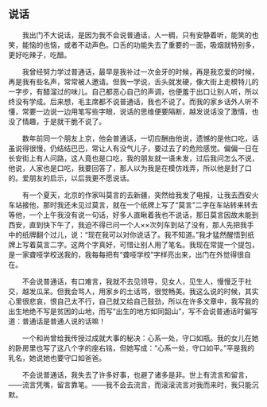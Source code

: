   

## 说话

　　我出门不大说话，是因为我不会说普通话，人一稠，只有安静着听，能笑的也笑，能恼的也恼，或者不动声色。口舌的功能失去了重要的一面，吸烟就特别多，更好吃辣子，吃醋。

　　我曾经努力学过普通话，最早是我补过一次金牙的时候，再是我恋爱的时候，再是我有些名声，常常被人邀请。但我一学说，舌头就发硬，像大街上走模特儿的一字步，有醋溜过的味儿。自己都恶心自己的声调，也便羞于出口让别人听，所以终没有学成。后来想，毛主席都不说普通话，我也不说了。而我的家乡话外人听不懂，常要一边说一边用笔写些字眼，说话的思维便要隔断，越发说话没了激情，也没了情趣，于是就干脆不说了。

　　数年前同一个朋友上京，他会普通话，一切应酬由他说，遗憾的是他口吃，话虽说得很慢，仍结结巴巴，常让人有没气儿子，要过去了的危险感觉。偏偏一日在长安街上有人问路，这人竟也是口吃，我的朋友就一语未发，过后我问怎么不说，他说，人家也是口吃，我要回答了，那人以为我是在模仿戏弄，所以他是封了口的。爱朋友的启示，以后我更不愿说话。

　　有一个夏天，北京的作家叫莫言的去新疆，突然给我发了电报，让我去西安火车站接他，那时我还未见过莫言，就在一个纸牌上写了“莫言”二字在车站转来转去等他，一个上午我没有说一句话，好多人直瞅着我也不说话，那日莫言因故未能到西安，直到快下午了，我迫不得已问一个人××次列车到站了没有，那人先把我手中的纸牌翻个过儿，说：“现在我可以对你说话了。我不知道。”我才猛然醒悟到纸牌上写着莫言二字。这两个字真好，可惜让别人用了笔名。我现在常提一个提包，是一家聋哑学校送我的，我每每把有“聋哑学校”字样亮出来，出门在外觉得很自在。

　　不会说普通话，有口难言，我就不去见领导，见女人，见生人，慢慢乏于社交，越发瓜呆。但我会骂人，用家乡的土话骂，很觉畅美。我这么说的时候，其实心里很悲哀，恨自己太不行，自己就又给自己鼓劲，所以在许多文章中，我写我的出生地绝不写是贫困的山地，而写“出生的地方如同韶山”，写不会说普通话时偏写道：普通话是普通人说的话嘛！

　　一个和尚曾给我传授过成就大事的秘决：心系一处，守口如瓶。我的女儿在她的卧房里也写了这八个字的座右铭，但她写成：“心系一处，守口如平。”平是我的乳名，她说她也要守口如爸爸。

　　不会说普通话，我失去了许多好事，也避了诸多是非。世上有流言和留言，——流言凭嘴，留言靠笔。——我不会去流言，而滚滚流言对我而来时，我只能沉默。
